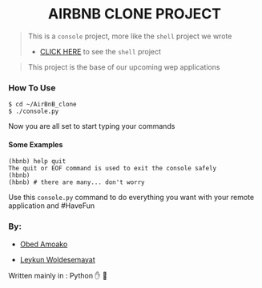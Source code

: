 <h1 align="center">AIRBNB CLONE PROJECT</h1>

> This is a `console` project, more like the `shell` project we wrote
> * [CLICK HERE](https://github.com/Yunus-kidem/simple_shell) to see the `shell` project

> This project is the base of our upcoming wep applications

### How To Use

```
$ cd ~/AirBnB_clone
$ ./console.py
```
Now you are all set to start typing your commands

#### Some Examples

```
(hbnb) help quit
The quit or EOF command is used to exit the console safely
(hbnb)
(hbnb) # there are many... don't worry

```

Use this `console.py` command to do everything you want
with your remote application and #HaveFun

### By:
* [Obed Amoako](https://github.com/Obed101)

* [Leykun Woldesemayat](https://github.com/to_be_provided)

Written mainly in : Python :hand: 🐍
